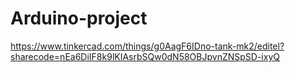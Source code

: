 # Arduino-project
https://www.tinkercad.com/things/g0AagF6IDno-tank-mk2/editel?sharecode=nEa6DiIF8k9lKIAsrbSQw0dN58OBJpvnZNSpSD-ixyQ
